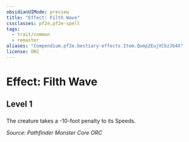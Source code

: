 ```yaml
---
obsidianUIMode: preview
title: "Effect: Filth Wave"
cssclasses: pf2e,pf2e-spell
tags:
  - trait/common
  - remaster
aliases: "Compendium.pf2e.bestiary-effects.Item.Qomp2EujVCbzJb4X"
license: ORC
---
```

# Effect: Filth Wave
## Level 1
### 






The creature takes a -10-foot penalty to its Speeds.

*Source: Pathfinder Monster Core*
*ORC*